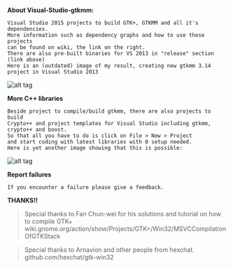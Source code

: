 **About Visual-Studio-gtkmm:**

	Visual Studio 2015 projects to build GTK+, GTKMM and all it's dependencies.
	More information such as dependency graphs and how to use these projects
	can be found on wiki, the link on the right.
	There are also pre-built binaries for VS 2013 in "release" section (link above)
	Here is an (outdated) image of my result, creating new gtkmm 3.14 project in Visual Studio 2013

![alt tag](https://github.com/codekiddy2/Visual-Studio-gtkmm/blob/Redesign/projects/Readme/gtkmm%20visual%20studio.png)

**More C++ libraries**

	Beside project to compile/build gtkmm, there are also projects to build
	Crypto++ and project templates for Visual Studio including gtkmm, crypto++ and boost.
	So that all you have to do is click on File > New > Project
	and start coding with latest libraries with 0 setup needed.
	Here is yet another image showing that this is possible:

![alt tag](https://github.com/codekiddy2/Visual-Studio-gtkmm/blob/Redesign/projects/Readme/gtkmm%20visual%20studio2.png)


**Report failures**

	If you encounter a failure please give a feedback.


**THANKS!!**

>Special thanks to Fan Chun-wei for his solutions and tutorial on how to compile GTK+
	wiki.gnome.org/action/show/Projects/GTK+/Win32/MSVCCompilationOfGTKStack

>Special thanks to Arnavion and other people from hexchat.
	github.com/hexchat/gtk-win32
